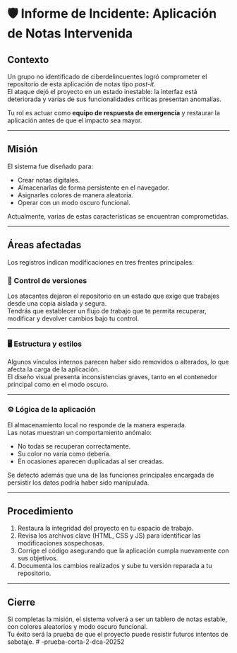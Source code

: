 # 🛡️ Informe de Incidente: Aplicación de Notas Intervenida

## Contexto

Un grupo no identificado de ciberdelincuentes logró comprometer el repositorio de esta aplicación de notas tipo *post-it*.  
El ataque dejó el proyecto en un estado inestable: la interfaz está deteriorada y varias de sus funcionalidades críticas presentan anomalías.

Tu rol es actuar como **equipo de respuesta de emergencia** y restaurar la aplicación antes de que el impacto sea mayor.  

---

## Misión

El sistema fue diseñado para:  
- Crear notas digitales.  
- Almacenarlas de forma persistente en el navegador.  
- Asignarles colores de manera aleatoria.  
- Operar con un modo oscuro funcional.  

Actualmente, varias de estas características se encuentran comprometidas.

---

## Áreas afectadas

Los registros indican modificaciones en tres frentes principales:

### 🔐 Control de versiones
Los atacantes dejaron el repositorio en un estado que exige que trabajes desde una copia aislada y segura.  
Tendrás que establecer un flujo de trabajo que te permita recuperar, modificar y devolver cambios bajo tu control.  

---

### 🖥️ Estructura y estilos
Algunos vínculos internos parecen haber sido removidos o alterados, lo que afecta la carga de la aplicación.  
El diseño visual presenta inconsistencias graves, tanto en el contenedor principal como en el modo oscuro.  

---

### ⚙️ Lógica de la aplicación
El almacenamiento local no responde de la manera esperada.  
Las notas muestran un comportamiento anómalo:  
- No todas se recuperan correctamente.  
- Su color no varía como debería.  
- En ocasiones aparecen duplicadas al ser creadas.  

Se detectó además que una de las funciones principales encargada de persistir los datos podría haber sido manipulada.

---

## Procedimiento

1. Restaura la integridad del proyecto en tu espacio de trabajo.  
2. Revisa los archivos clave (HTML, CSS y JS) para identificar las modificaciones sospechosas.  
3. Corrige el código asegurando que la aplicación cumpla nuevamente con sus objetivos.  
4. Documenta los cambios realizados y sube tu versión reparada a tu repositorio.  

---

## Cierre

Si completas la misión, el sistema volverá a ser un tablero de notas estable, con colores aleatorios y modo oscuro funcional.  
Tu éxito será la prueba de que el proyecto puede resistir futuros intentos de sabotaje.
#   - p r u e b a - c o r t a - 2 - d c a - 2 0 2 5 2  
 